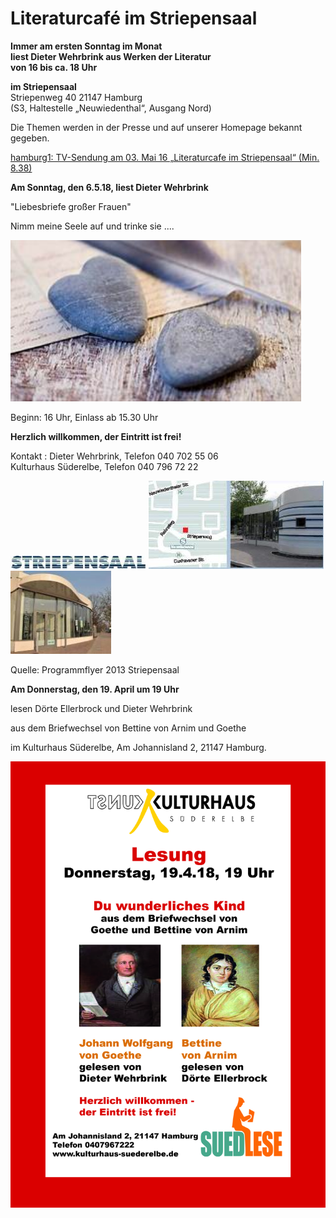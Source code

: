 # Literaturcafé im Striepensaal

**Immer am ersten Sonntag im Monat  
liest Dieter Wehrbrink aus Werken der Literatur  
von 16 bis ca. 18 Uhr**

**im Striepensaal**  
Striepenweg 40 21147 Hamburg  
(S3, Haltestelle „Neuwiedenthal“, Ausgang Nord)

Die Themen werden in der Presse und auf unserer Homepage bekannt
gegeben.

[hamburg1: TV-Sendung am 03. Mai 16 „Literaturcafe im Striepensaal“
(Min.
8.38)](http://www.hamburg1.de/sendungen/18/4575/Gymnasium_Finkenwerder_zeigt_Courage_Literaturcafe_im_Striepensaal.html)



**Am Sonntag, den 6.5.18, liest Dieter Wehrbrink**

"Liebesbriefe großer Frauen"

Nimm meine Seele auf und trinke sie ....

![](/img/6.5.18.png)

Beginn: 16 Uhr, Einlass ab 15.30 Uhr



**Herzlich willkommen, der Eintritt ist frei!**

Kontakt
:   Dieter Wehrbrink, Telefon 040 702 55 06  
    Kulturhaus Süderelbe, Telefon 040 796 72 22

![](/img/wsb_217x24_Logo_Striepensaal+geschnitten.JPG)
![](/img/wsb_280x141_Striepensaal+WEB.jpg)
![](/img/wsb_161x133_Striepensaal+II+WEB.jpg)

Quelle: Programmflyer 2013 Striepensaal

**Am Donnerstag, den 19. April um 19 Uhr**

lesen Dörte Ellerbrock und Dieter Wehrbrink 

aus dem Briefwechsel von Bettine von Arnim und Goethe

im Kulturhaus Süderelbe, Am Johannisland 2, 21147 Hamburg.

![](/img/goethe,arnim.jpg)
